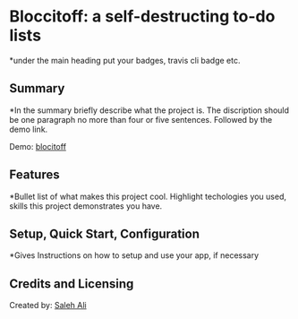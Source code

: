 # Bloccitoff: a self-destructing to-do lists
*under the main heading put your badges, travis cli badge etc.

## Summary

*In the summary briefly describe what the project is. The discription should be one paragraph no more than four or five sentences. Followed by the demo link.

Demo: [blocitoff](https://salehali-blocitoff.heroku.com)

##  Features

*Bullet list of what makes this project cool. Highlight techologies you used, skills this project demonstrates you have.


## Setup, Quick Start, Configuration 

*Gives Instructions on how to setup and use your app, if necessary

## Credits and Licensing

Created by: [Saleh Ali](https:/github.com/gsalehali)


